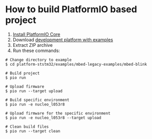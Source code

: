 How to build PlatformIO based project
=====================================

1. [Install PlatformIO Core](http://docs.platformio.org/page/core.html)
2. Download [development platform with examples](https://github.com/platformio/platform-ststm32/archive/develop.zip)
3. Extract ZIP archive
4. Run these commands:

```shell
# Change directory to example
$ cd platform-ststm32/examples/mbed-legacy-examples/mbed-blink

# Build project
$ pio run

# Upload firmware
$ pio run --target upload

# Build specific environment
$ pio run -e nucleo_l053r8

# Upload firmware for the specific environment
$ pio run -e nucleo_l053r8 --target upload

# Clean build files
$ pio run --target clean
```
